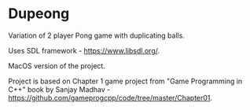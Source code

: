 # Dupeong
Variation of 2 player Pong game with duplicating balls.

Uses SDL framework - https://www.libsdl.org/.

MacOS version of the project.

Project is based on Chapter 1 game project from "Game Programming in C++" book by Sanjay Madhav - https://github.com/gameprogcpp/code/tree/master/Chapter01.
